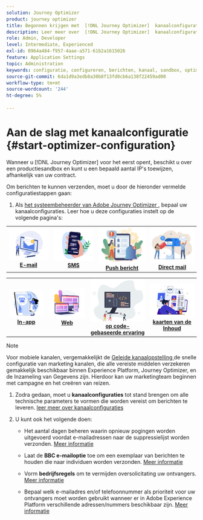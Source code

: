 ```yaml
---
solution: Journey Optimizer
product: journey optimizer
title: Begonnen krijgen met  [!DNL Journey Optimizer]  kanaalconfiguratie
description: Leer meer over  [!DNL Journey Optimizer]  kanaalconfiguratie
role: Admin, Developer
level: Intermediate, Experienced
exl-id: 0964a484-f957-4aae-a571-61b2a1615026
feature: Application Settings
topic: Administration
keywords: configuratie, configureren, berichten, kanaal, sandbox, optimaliseren
source-git-commit: 6da1d9a3edb8a30b8f13fd0cb6a138f22459ad00
workflow-type: tm+mt
source-wordcount: '244'
ht-degree: 5%

---
```



# Aan de slag met kanaalconfiguratie {#start-optimizer-configuration}

Wanneer u [!DNL Journey Optimizer] voor het eerst opent, beschikt u over een productiesandbox en kunt u een bepaald aantal IP&#39;s toewijzen, afhankelijk van uw contract.


Om berichten te kunnen verzenden, moet u door de hieronder vermelde configuratiestappen gaan:

1. Als [ het systeembeheerder van Adobe Journey Optimizer ](../start/path/administrator.md), bepaal uw kanaalconfiguraties. Leer hoe u deze configuraties instelt op de volgende pagina&#39;s:

<table style="table-layout:fixed"><tr style="border: 0;">
<td><a href="../email/get-started-email-config.md"><img alt="email" src="../channels/assets/do-not-localize/email.png"></a>
<div align="center"><a href="../email/get-started-email-config.md"><strong> E-mail </strong></a></div></td>
<td><a href="../sms/sms-configuration.md"><img alt="sms" src="../channels/assets/do-not-localize/sms.png"></a>
<div align="center"><a href="../sms/sms-configuration.md"><strong> SMS </strong></a></div></td>
<td><a href="../push/push-configuration.md"><img alt="duwen" src="../channels/assets/do-not-localize/push.png"></a>
<div align="center"><a href="../push/push-configuration.md"><strong> Push bericht </strong></a></div></td>
<td><a href="../direct-mail/direct-mail-configuration.md"><img alt="direct mail" src="../channels/assets/do-not-localize/direct-mail.jpg"></a>
<div align="center"><a href="../direct-mail/direct-mail-configuration.md"><strong>Direct mail</strong></a></div></td>
</tr></table>

<table style="table-layout:fixed"><tr style="border: 0;">
<td><a href="../in-app/inapp-configuration.md"><img alt="in-app" src="../channels/assets/do-not-localize/inapp.jpg"></a>
<div align="center"><a href="../in-app/inapp-configuration.md"><strong> In-app </strong></a></div></td>
<td><a href="../web/web-configuration.md"><img alt="web" src="../channels/assets/do-not-localize/web.jpg"></a>
<div align="center"><a href="../web/web-configuration.md"><strong> Web </strong></a></div></td>
<td><a href="../code-based/code-based-configuration.md"><img alt="code-gebaseerde ervaring" src="../channels/assets/do-not-localize/code.png"></a>
<div align="center"><a href="../code-based/code-based-configuration.md"><strong> op code-gebaseerde ervaring </strong></a></div></td>
<td><a href="../content-card/content-card-configuration-prereq.md"><img alt="inhoudskaarten" src="../channels/assets/do-not-localize/cards.png"></a>
<div align="center"><a href="../content-card/content-card-configuration-prereq.md"><strong> kaarten van de Inhoud </strong></a></div></td>
</tr></table>

>[!NOTE]
>
>Voor mobiele kanalen, vergemakkelijkt de [ Geleide kanaalopstelling ](set-mobile-config.md) de snelle configuratie van marketing kanalen, die alle vereiste middelen verzekeren gemakkelijk beschikbaar binnen Experience Platform, Journey Optimizer, en de Inzameling van Gegevens zijn. Hierdoor kan uw marketingteam beginnen met campagne en het creëren van reizen.

1. Zodra gedaan, moet u **kanaalconfiguraties** tot stand brengen om alle technische parameters te vormen die worden vereist om berichten te leveren. [ leer meer over kanaalconfiguraties ](channel-surfaces.md)

1. U kunt ook het volgende doen:

   * Het aantal dagen beheren waarin opnieuw pogingen worden uitgevoerd voordat e-mailadressen naar de suppressielijst worden verzonden. [Meer informatie](manage-suppression-list.md)

   * Laat de **BBC e-mailoptie** toe om een exemplaar van berichten te houden die naar individuen worden verzonden. [Meer informatie](archiving-support.md#enable-bcc)

   * Vorm **bedrijfsregels** om te vermijden oversolicitating uw ontvangers. [Meer informatie](../conflict-prioritization/rule-sets.md)

   * Bepaal welk e-mailadres en/of telefoonnummer als prioriteit voor uw ontvangers moet worden gebruikt wanneer er in Adobe Experience Platform verschillende adressen/nummers beschikbaar zijn. [Meer informatie](primary-email-addresses.md)
